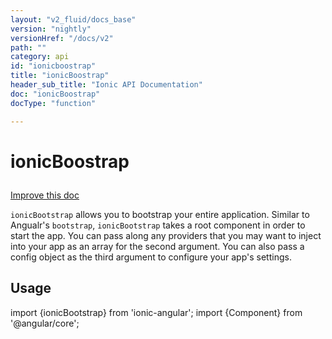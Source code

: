 ```yaml
---
layout: "v2_fluid/docs_base"
version: "nightly"
versionHref: "/docs/v2"
path: ""
category: api
id: "ionicboostrap"
title: "ionicBoostrap"
header_sub_title: "Ionic API Documentation"
doc: "ionicBoostrap"
docType: "function"

---
```










<h1 class="api-title">
<a class="anchor" name="ionic-boostrap" href="#ionic-boostrap"></a>

ionicBoostrap






</h1>

<a class="improve-v2-docs" href="http://github.com/driftyco/ionic/edit/2.0//src/config/bootstrap.ts#L22">
Improve this doc
</a>






<p><code>ionicBootstrap</code> allows you to bootstrap your entire application. Similar to Angualr&#39;s <code>bootstrap</code>, <code>ionicBootstrap</code>
takes a root component in order to start the app. You can pass along any providers that you may want to inject into your
app as an array for the second argument. You can also pass a config object as the third argument to configure your app&#39;s settings.</p>

<!-- @usage tag -->

<h2><a class="anchor" name="usage" href="#usage"></a>Usage</h2>

<p>import {ionicBootstrap} from &#39;ionic-angular&#39;;
import {Component} from &#39;@angular/core&#39;;</p>




<!-- @property tags -->



<!-- instance methods on the class -->


<!-- related link --><!-- end content block -->


<!-- end body block -->

